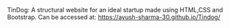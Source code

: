 TinDog:
A structural website for an ideal startup made using HTML,CSS and Bootstrap.
Can be accessed at: https://ayush-sharma-30.github.io/Tindog/
